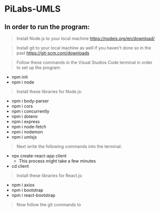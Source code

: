 # PiLabs-UMLS
## In order to run the program:

> Install Node.js to your local machine
> https://nodejs.org/en/download/

> Install git to your local machine as well if you haven't done so in the past
> https://git-scm.com/downloads

> Follow these commands in the Visual Studios Code terminal in order to set up the program:
- npm init
- npm i node

> Install these libraries for Node.js:
-  npm i body-parser
-  npm i cors
-  npm i concurrently
-  npm i dotenv
-  npm i express
-  npm i node-fetch
-  npm i nodemon
-  npm i umlsjs

> Next write the following commands into the terminal:
- npx create-react-app client
  - This process might take a few minutes
- cd client

> Install these libraries for React.js:
- npm i axios
- npm i bootstrap
- npm i react-bootstrap

> Now follow the git commands to 
